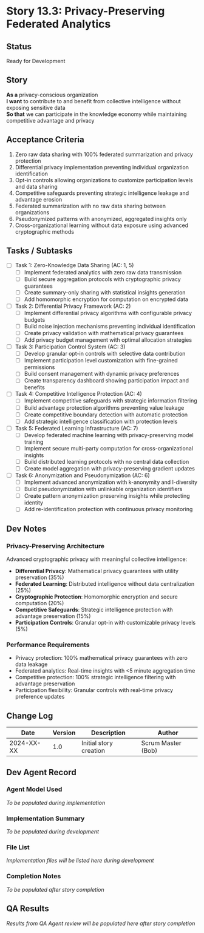 # Story 13.3: Privacy-Preserving Federated Analytics

## Status
Ready for Development

## Story
**As a** privacy-conscious organization  
**I want** to contribute to and benefit from collective intelligence without exposing sensitive data  
**So that** we can participate in the knowledge economy while maintaining competitive advantage and privacy

## Acceptance Criteria
1. Zero raw data sharing with 100% federated summarization and privacy protection
2. Differential privacy implementation preventing individual organization identification
3. Opt-in controls allowing organizations to customize participation levels and data sharing
4. Competitive safeguards preventing strategic intelligence leakage and advantage erosion
5. Federated summarization with no raw data sharing between organizations
6. Pseudonymized patterns with anonymized, aggregated insights only
7. Cross-organizational learning without data exposure using advanced cryptographic methods

## Tasks / Subtasks
- [ ] Task 1: Zero-Knowledge Data Sharing (AC: 1, 5)
  - [ ] Implement federated analytics with zero raw data transmission
  - [ ] Build secure aggregation protocols with cryptographic privacy guarantees
  - [ ] Create summary-only sharing with statistical insights generation
  - [ ] Add homomorphic encryption for computation on encrypted data
- [ ] Task 2: Differential Privacy Framework (AC: 2)
  - [ ] Implement differential privacy algorithms with configurable privacy budgets
  - [ ] Build noise injection mechanisms preventing individual identification
  - [ ] Create privacy validation with mathematical privacy guarantees
  - [ ] Add privacy budget management with optimal allocation strategies
- [ ] Task 3: Participation Control System (AC: 3)
  - [ ] Develop granular opt-in controls with selective data contribution
  - [ ] Implement participation level customization with fine-grained permissions
  - [ ] Build consent management with dynamic privacy preferences
  - [ ] Create transparency dashboard showing participation impact and benefits
- [ ] Task 4: Competitive Intelligence Protection (AC: 4)
  - [ ] Implement competitive safeguards with strategic information filtering
  - [ ] Build advantage protection algorithms preventing value leakage
  - [ ] Create competitive boundary detection with automatic protection
  - [ ] Add strategic intelligence classification with protection levels
- [ ] Task 5: Federated Learning Infrastructure (AC: 7)
  - [ ] Develop federated machine learning with privacy-preserving model training
  - [ ] Implement secure multi-party computation for cross-organizational insights
  - [ ] Build distributed learning protocols with no central data collection
  - [ ] Create model aggregation with privacy-preserving gradient updates
- [ ] Task 6: Anonymization and Pseudonymization (AC: 6)
  - [ ] Implement advanced anonymization with k-anonymity and l-diversity
  - [ ] Build pseudonymization with unlinkable organization identifiers
  - [ ] Create pattern anonymization preserving insights while protecting identity
  - [ ] Add re-identification protection with continuous privacy monitoring

## Dev Notes

### Privacy-Preserving Architecture
Advanced cryptographic privacy with meaningful collective intelligence:
- **Differential Privacy**: Mathematical privacy guarantees with utility preservation (35%)
- **Federated Learning**: Distributed intelligence without data centralization (25%)
- **Cryptographic Protection**: Homomorphic encryption and secure computation (20%)
- **Competitive Safeguards**: Strategic intelligence protection with advantage preservation (15%)
- **Participation Controls**: Granular opt-in with customizable privacy levels (5%)

### Performance Requirements
- Privacy protection: 100% mathematical privacy guarantees with zero data leakage
- Federated analytics: Real-time insights with <5 minute aggregation time
- Competitive protection: 100% strategic intelligence filtering with advantage preservation
- Participation flexibility: Granular controls with real-time privacy preference updates

## Change Log
| Date | Version | Description | Author |
|------|---------|-------------|---------|
| 2024-XX-XX | 1.0 | Initial story creation | Scrum Master (Bob) |

## Dev Agent Record

### Agent Model Used
*To be populated during implementation*

### Implementation Summary
*To be populated during development*

### File List
*Implementation files will be listed here during development*

### Completion Notes
*To be populated after story completion*

## QA Results
*Results from QA Agent review will be populated here after story completion*